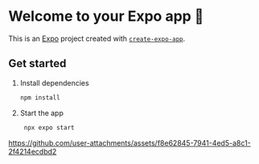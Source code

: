 # Welcome to your Expo app 👋

This is an [Expo](https://expo.dev) project created with [`create-expo-app`](https://www.npmjs.com/package/create-expo-app).

## Get started

1. Install dependencies

   ```bash
   npm install
   ```

2. Start the app

   ```bash
    npx expo start
   ```

https://github.com/user-attachments/assets/f8e62845-7941-4ed5-a8c1-2f4214ecdbd2



